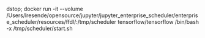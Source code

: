 dstop; docker run -it --volume /Users/lresende/opensource/jupyter/jupyter_enterprise_scheduler/enterprise_scheduler/resources/ffdl/:/tmp/scheduler tensorflow/tensorflow /bin/bash -x /tmp/scheduler/start.sh
